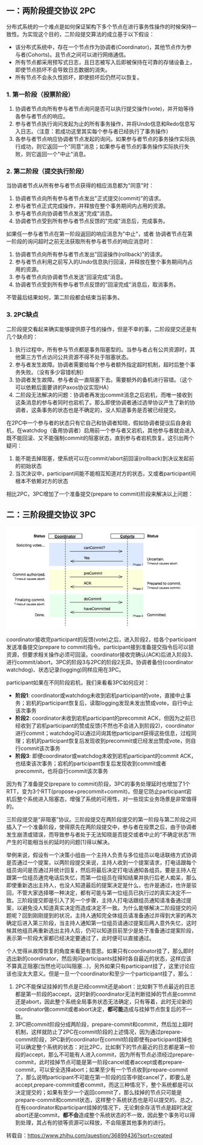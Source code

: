 ## 一：两阶段提交协议 2PC

分布式系统的一个难点是如何保证架构下多个节点在进行事务性操作的时候保持一致性。为实现这个目的，二阶段提交算法的成立基于以下假设：

- 该分布式系统中，存在一个节点作为协调者(Coordinator)，其他节点作为参与者(Cohorts)。且节点之间可以进行网络通信。
- 所有节点都采用预写式日志，且日志被写入后即被保持在可靠的存储设备上，即使节点损坏不会导致日志数据的消失。
- 所有节点不会永久性损坏，即使损坏后仍然可以恢复。

### 1. 第一阶段（投票阶段）

1. 协调者节点向所有参与者节点询问是否可以执行提交操作(vote)，并开始等待各参与者节点的响应。
2. 参与者节点执行询问发起为止的所有事务操作，并将Undo信息和Redo信息写入日志。（注意：若成功这里其实每个参与者已经执行了事务操作）
3. 各参与者节点响应协调者节点发起的询问。如果参与者节点的事务操作实际执行成功，则它返回一个"同意"消息；如果参与者节点的事务操作实际执行失败，则它返回一个"中止"消息。

### 2.  第二阶段（提交执行阶段）

当协调者节点从所有参与者节点获得的相应消息都为"同意"时：

1. 协调者节点向所有参与者节点发出"正式提交(commit)"的请求。
2. 参与者节点正式完成操作，并释放在整个事务期间内占用的资源。
3. 参与者节点向协调者节点发送"完成"消息。
4. 协调者节点受到所有参与者节点反馈的"完成"消息后，完成事务。

如果任一参与者节点在第一阶段返回的响应消息为"中止"，或者 协调者节点在第一阶段的询问超时之前无法获取所有参与者节点的响应消息时：

1. 协调者节点向所有参与者节点发出"回滚操作(rollback)"的请求。
2. 参与者节点利用之前写入的Undo信息执行回滚，并释放在整个事务期间内占用的资源。
3. 参与者节点向协调者节点发送"回滚完成"消息。
4. 协调者节点受到所有参与者节点反馈的"回滚完成"消息后，取消事务。

不管最后结果如何，第二阶段都会结束当前事务。

### 3.  2PC缺点

二阶段提交看起来确实能够提供原子性的操作，但是不幸的事，二阶段提交还是有几个缺点的：

1. 执行过程中，所有参与节点都是事务阻塞型的。当参与者占有公共资源时，其他第三方节点访问公共资源不得不处于阻塞状态。
2. 参与者发生故障。协调者需要给每个参与者额外指定超时机制，超时后整个事务失败。（没有多少容错机制）
3. 协调者发生故障。参与者会一直阻塞下去。需要额外的备机进行容错。（这个可以依赖后面要讲的Paxos协议实现HA）
4. 二阶段无法解决的问题：协调者再发出commit消息之后宕机，而唯一接收到这条消息的参与者同时也宕机了。那么即使协调者通过选举协议产生了新的协调者，这条事务的状态也是不确定的，没人知道事务是否被已经提交。

在2PC中一个参与者的状态只有它自己和协调者知晓，假如协调者提议后自身宕机，在watchdog（备用协调者）启用前一个参与者又宕机，其他参与者就会进入既不能回滚、又不能强制commit的阻塞状态，直到参与者宕机恢复。这引出两个疑问：

1. 能不能去掉阻塞，使系统可以在commit/abort前回滚(rollback)到决议发起前的初始状态
2. 当次决议中，participant间能不能相互知道对方的状态，又或者participant间根本不依赖对方的状态

相比2PC，3PC增加了一个准备提交(prepare to commit)阶段来解决以上问题： 

## 二：三阶段提交协议 3PC

![3pc](..\resource\3pc.png)



coordinator接收完participant的反馈(vote)之后，进入阶段2，给各个participant发送准备提交(prepare to commit)指令。participant接到准备提交指令后可以锁资源，但要求相关操作必须可回滚。coordinator接收完确认(ACK)后进入阶段3、进行commit/abort，3PC的阶段3与2PC的阶段2无异。协调者备份(coordinator watchdog)、状态记录(logging)同样应用在3PC。

participant如果在不同阶段宕机，我们来看看3PC如何应对：

- **阶段1**: coordinator或watchdog未收到宕机participant的vote，直接中止事务；宕机的participant恢复后，读取logging发现未发出赞成vote，自行中止该次事务
- **阶段2**: coordinator未收到宕机participant的precommit ACK，但因为之前已经收到了宕机participant的赞成反馈(不然也不会进入到阶段2)，coordinator进行commit；watchdog可以通过问询其他participant获得这些信息，过程同理；宕机的participant恢复后发现收到precommit或已经发出赞成vote，则自行commit该次事务
- **阶段3**: 即便coordinator或watchdog未收到宕机participant的commit ACK，也结束该次事务；宕机的participant恢复后发现收到commit或者precommit，也将自行commit该次事务

因为有了准备提交(prepare to commit)阶段，3PC的事务处理延时也增加了1个RTT，变为3个RTT(propose+precommit+commit)，但是它防止participant宕机后整个系统进入阻塞态，增强了系统的可用性，对一些现实业务场景是非常值得的。

 三阶段提交是“非阻塞”协议。三阶段提交在两阶段提交的第一阶段与第二阶段之间插入了一个准备阶段，使得原先在两阶段提交中，参与者在投票之后，由于协调者发生崩溃或错误，而导致参与者处于无法知晓是否提交或者中止的“不确定状态”所产生的可能相当长的延时的问题[1]得以解决。  

举例来说，假设有一个决策小组由一个主持人负责与多位组员以电话联络方式协调是否通过一个提案，以两阶段提交来说，主持人收到一个提案请求，打电话跟每个组员询问是否通过并统计回复，然后将最后决定打电话通知各组员。要是主持人在跟第一位组员通完电话后失忆，而第一位组员在得知结果并执行后老人痴呆，那么即使重新选出主持人，也没人知道最后的提案决定是什么，也许是通过，也许是驳回，不管大家选择哪一种决定，都有可能与第一位组员已执行过的真实决定不一致。三阶段提交即是引入了另一个步骤，主持人打电话跟组员通知请准备通过提案，以避免没人知道真实决定而造成决定不一致。为什么能够解决二阶段提交的问题呢？回到刚刚提到的状况，主持人通知完全体组员请准备通过并得到大家的再次确定后进入第三阶段，当主持人通知第一位组员请通过提案后两人意外失忆，这时候其他组员再重新选出主持人后，仍可以知道目前至少是处于准备通过提案阶段，表示第一阶段大家都已经决定要通过了，此时便可以直接通过。

 

 

个人觉得从故障恢复的角度来看更有意思。如果只有coordinator挂了，那么即时选出新的coordinator，然后询问participants挂掉时各自最近的状态，这样应该不算真正阻塞(当然也可以叫阻塞...)，另外如果只有participant挂了，这里讨论应该也没太大意义。但是一旦一个coordinator和至少一个participant挂了，那么：

1. 2PC不能保证挂掉的节点是已经commit还是abort：比如剩下节点最近的日志都是第一阶段的accept，这时新的coordinator无法判断挂掉的节点是commit还是abort，因此整个系统全局事务状态无法确定，只有等着，此时无论新的coordinator做commit或者abort决定，**都可能**造成与挂掉节点恢复后的不一致。
2. 3PC把commit阶段分成两阶段，prepare-commit和commit，然后加上超时机制，这样就防止了2PC在commit阶段的上述情况，因为通过prepare-commit阶段，3PC新的coordinator在commit阶段即使有participant挂掉也可以确定整个系统的状态：对比2PC，比如剩下的节点最近的日志都是第一阶段的accept，那么不可能有人进入commit，因为所有节点必须经过prepare-commit，此时挂掉节点可能是第一阶段cancel或者accept或者prepare-commit，可以安全选择abort；如果至少有一个节点收到prepare-commit了，那么说明participant不可能在第一阶段的应答中就cancel了，即要么是accept,prepare-commit或者commit，而这三种情况下，整个系统都是可以决定提交的；如果有至少一个返回commit了，那么挂掉的节点只可能是prepare-commit和commit状态，这样整个系统状态也是可以提交的。总之，在有coordinator和participant挂掉的情况下，无论剩余存活节点是超时决定abort还是commit，**都不会**造成整个系统状态的不一致，因此整个事务可以得到处理，其占有的锁等资源可以释放，不会阻塞其他事务的进行。

 转载自：https://www.zhihu.com/question/36899436?sort=created

 